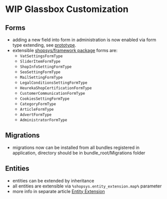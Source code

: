 # WIP Glassbox Customization

## Forms
* adding a new field into form in administration is now enabled via form type extending, see [prototype](https://github.com/shopsys/shopsys/commit/d6b84bf54c0b47c72eacc82d540987dd8078fa13).
* extensible [shopsys/framework package](https://github.com/shopsys/framework) forms are:
    * `VatSettingsFormType`
    * `SliderItemFormType`
    * `ShopInfoSettingFormType`
    * `SeoSettingFormType`
    * `MailSettingFormType`
    * `LegalConditionsSettingFormType`
    * `HeurekaShopCertificationFormType`
    * `CustomerCommunicationFormType`
    * `CookiesSettingFormType`
    * `CategoryFormType`
    * `ArticleFormType`
    * `AdvertFormType`
    * `AdministratorFormType`

## Migrations
* migrations now can be installed from all bundles registered in application, directory should be in bundle_root/Migrations folder

## Entities
* entities can be extended by inheritance
* all entities are extensible via `%shopsys.entity_extension.map%` parameter
* more info in separate article [Entity Extension](entity-extension.md)
